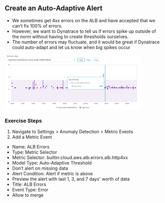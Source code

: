 ## Create an Auto-Adaptive Alert

- We sometimes get 4xx errors on the ALB and have accepted that we can’t fix 100% of errors.
- However, we want to Dynatrace to tell us if errors spike up outside of the norm without having to create thresholds ourselves.
- The number of errors may fluctuate, and it would be great if Dynatrace could auto-adapt and let us know when big spikes occur


![autoadaptive](../../../assets/images/autoadaptive.png)

### Exercise Steps

1. Navigate to Settings > Anomaly Detection > Metric Events
2. Add a Metric Event
* Name: ALB Errors
* Type: Metric Selector
* Metric Selector: builtin:cloud.aws.alb.errors.alb.http4xx 
* Model Type: Auto-Adaptive Threshold
* Don’t alert on missing data
* Alert Condition: Alert if metric is above
* Preview the alert with last 1, 3, and 7 days' worth of data
* Title: ALB Errors
* Event Type: Error
* Allow to merge
